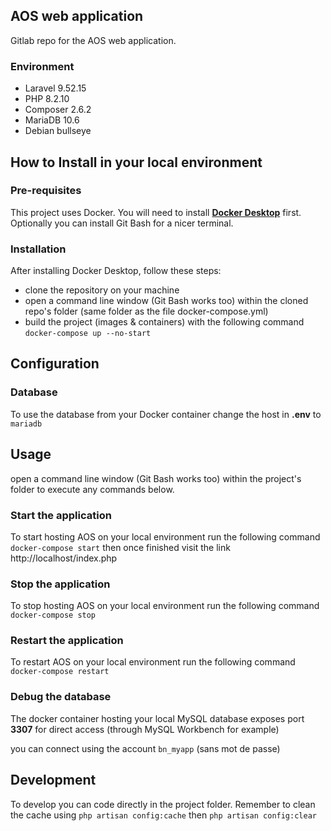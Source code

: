 ## AOS web application
Gitlab repo for the AOS web application.
### Environment
* Laravel 9.52.15
* PHP 8.2.10
* Composer 2.6.2
* MariaDB 10.6
* Debian bullseye

## How to Install in your local environment

### Pre-requisites
This project uses Docker. You will need to install **[Docker Desktop](https://www.docker.com/products/docker-desktop/)** first.
Optionally you can install Git Bash for a nicer terminal. 

### Installation
After installing Docker Desktop, follow these steps:
* clone the repository on your machine
* open a command line window (Git Bash works too) within the cloned repo's folder (same folder as the file docker-compose.yml)
* build the project (images & containers) with the following command `docker-compose up --no-start`

## Configuration
### Database
To use the database from your Docker container change the host in **.env** to `mariadb`

## Usage
open a command line window (Git Bash works too) within the project's folder to execute any commands below.
### Start the application
To start hosting AOS on your local environment run the following command `docker-compose start` then once finished visit the link http://localhost/index.php
### Stop the application
To stop hosting AOS on your local environment run the following command `docker-compose stop`
### Restart the application
To restart AOS on your local environment run the following command `docker-compose restart`
### Debug the database
The docker container hosting your local MySQL database exposes port **3307** for direct access (through MySQL Workbench for example)

you can connect using the account `bn_myapp` (sans mot de passe)

## Development
To develop you can code directly in the project folder.
Remember to clean the cache using `php artisan config:cache` then `php artisan config:clear`
